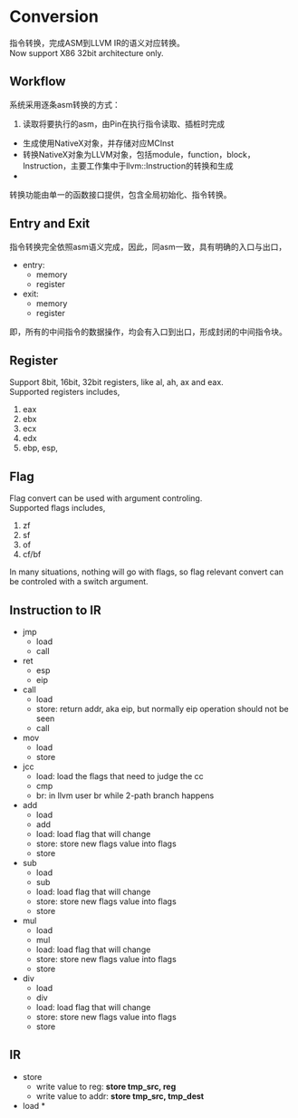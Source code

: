 # Conversion

指令转换，完成ASM到LLVM IR的语义对应转换。  
Now support X86 32bit architecture only.

## Workflow

系统采用逐条asm转换的方式：
1. 读取将要执行的asm，由Pin在执行指令读取、插桩时完成
* 生成使用NativeX对象，并存储对应MCInst
* 转换NativeX对象为LLVM对象，包括module，function，block，Instruction，主要工作集中于llvm::Instruction的转换和生成
* 


转换功能由单一的函数接口提供，包含全局初始化、指令转换。

## Entry and Exit

指令转换完全依照asm语义完成，因此，同asm一致，具有明确的入口与出口，  
*  entry: 
    *  memory
    *  register
*  exit: 
    *  memory
    *  register  

即，所有的中间指令的数据操作，均会有入口到出口，形成封闭的中间指令块。  


## Register

Support 8bit, 16bit, 32bit registers, like al, ah, ax and eax.  
Supported registers includes,
1.  eax
2.  ebx
3.  ecx
4.  edx
5.  ebp, esp, 

## Flag

Flag convert can be used with argument controling.  
Supported flags includes,  
1.  zf
2.  sf
3.  of
4.  cf/bf 

In many situations, nothing will go with flags, so flag relevant convert can be controled with a switch argument.

## Instruction to IR
*   jmp
    *   load
    *   call
*   ret
    *   esp
    *   eip
*   call
    *   load
    *   store: return addr, aka eip, but normally eip operation should not be seen
    *   call
*   mov
    *   load
    *   store
*   jcc
    *   load: load the flags that need to judge the cc
    *   cmp
    *   br: in llvm user br while 2-path branch happens
*   add
    *   load
    *   add
    *   load: load flag that will change
    *   store: store new flags value into flags
    *   store
*   sub
    *   load
    *   sub
    *   load: load flag that will change
    *   store: store new flags value into flags
    *   store
*   mul
    *   load
    *   mul
    *   load: load flag that will change
    *   store: store new flags value into flags
    *   store
*   div
    *   load
    *   div
    *   load: load flag that will change
    *   store: store new flags value into flags
    *   store

## IR
*   store
    *   write value to reg: **store tmp_src, reg**
    *   write value to addr: **store tmp_src, tmp_dest**
*   load
    *   
    
